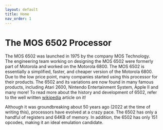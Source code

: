 ```yaml
---
layout: default
title: Home
nav_order: 1
---
```

# The MOS 6502 Processor 

The MOS 6502 was launched in 1975 by the company MOS Technology. The engineering team working on designing the MOS 6502 were formerly part of Motorola and worked on the Motorola 6800. The MOS 6502 is essentially a simplified, faster, and cheaper version of the Motorola 6800. Due to the low price point, many companies started using this processor for their products. The 6502 and its variations are now found in many famous products, including Atari 2600, Nintendo Entertainment System, Apple II and many more! To read more about the history and development of 6502, refer to the well written [wikipedia](https://en.wikipedia.org/wiki/MOS_Technology_6502) article on it!

Although it was groundbreaking about 50 years ago (2022 at the time of writing this), processors have evolved at a crazy pace. The 6502 has only a handful of registers and 64KB of memory. In addition, the 6502 has only 151 opcodes, making it an ideal emulation candidate. 

